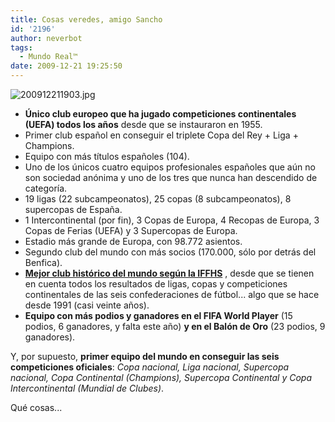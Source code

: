 ```yaml
---
title: Cosas veredes, amigo Sancho
id: '2196'
author: neverbot
tags:
  - Mundo Real™
date: 2009-12-21 19:25:50
---
```


![200912211903.jpg](./200912211903.jpg)

*   **Único club europeo que ha jugado competiciones continentales (UEFA) todos los años** desde que se instauraron en 1955.
*   Primer club español en conseguir el triplete Copa del Rey + Liga + Champions.
*   Equipo con más títulos españoles (104).
*   Uno de los únicos cuatro equipos profesionales españoles que aún no son sociedad anónima y uno de los tres que nunca han descendido de categoría.
*   19 ligas (22 subcampeonatos), 25 copas (8 subcampeonatos), 8 supercopas de España.
*   1 Intercontinental (por fin), 3 Copas de Europa, 4 Recopas de Europa, 3 Copas de Ferias (UEFA) y 3 Supercopas de Europa.
*   Estadio más grande de Europa, con 98.772 asientos.
*   Segundo club del mundo con más socios (170.000, sólo por detrás del Benfica).
*   **[Mejor club histórico del mundo según la IFFHS](http://www.iffhs.de/?bd4d443d0b803e8b40384c00345fdcdc3bfcdc0aec28d6edbe1d)** , desde que se tienen en cuenta todos los resultados de ligas, copas y competiciones continentales de las seis confederaciones de fútbol... algo que se hace desde 1991 (casi veinte años).
*   **Equipo con más podios y ganadores en el FIFA World Player** (15 podios, 6 ganadores, y falta este año) **y en el Balón de Oro** (23 podios, 9 ganadores).

Y, por supuesto, **primer equipo del mundo en conseguir las seis competiciones oficiales**: _Copa nacional, Liga nacional, Supercopa nacional, Copa Continental (Champions), Supercopa Continental y Copa Intercontinental (Mundial de Clubes)_.

Qué cosas...